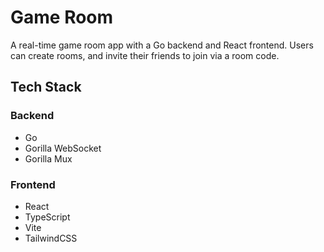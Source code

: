 # Game Room

A real-time game room app with a Go backend and React frontend. Users can create rooms, and invite their
friends to join via a room code. 

## Tech Stack

### Backend
- Go
- Gorilla WebSocket
- Gorilla Mux

### Frontend
- React
- TypeScript
- Vite
- TailwindCSS
